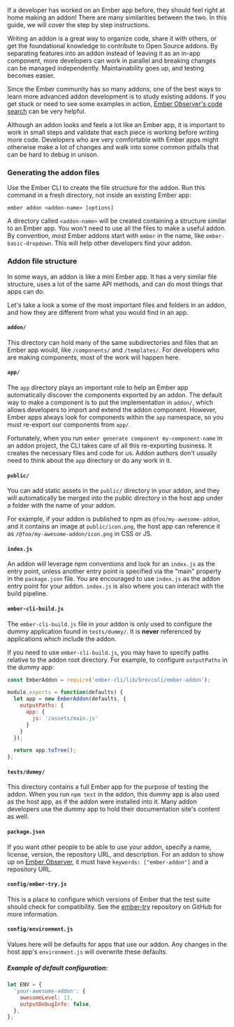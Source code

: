 If a developer has worked on an Ember app before, they should feel right at home making an addon! There are many similarities between the two. In this guide, we will cover the step by step instructions.

Writing an addon is a great way to organize code, share it with others, or get the foundational knowledge to contribute to Open Source addons. By separating features into an addon instead of leaving it as an in-app component, more developers can work in parallel and breaking changes can be managed independently. Maintainability goes up, and testing becomes easier.

Since the Ember community has so many addons, one of the best ways to learn more advanced addon development is to study existing addons. If you get stuck or need to see some examples in action, [Ember Observer's code search](https://www.emberobserver.com/code-search) can be very helpful.

Although an addon looks and feels a lot like an Ember app, it is important to work in small steps and validate that each piece is working before writing more code. Developers who are very comfortable with Ember apps might otherwise make a lot of changes and walk into some common pitfalls that can be hard to debug in unison.

### Generating the addon files

Use the Ember CLI to create the file structure for the addon. Run this command in a fresh directory, not inside an existing Ember app:

```shell
ember addon <addon-name> [options]
```

A directory called `<addon-name>` will be created containing a structure similar to an Ember app. You won't need to use all the files to make a useful addon. By convention, _most_ Ember addons start with `ember` in the name, like `ember-basic-dropdown`. This will help other developers find your addon.

### Addon file structure

In some ways, an addon is like a mini Ember app. It has a very similar file structure, uses a lot of the same API methods, and can do most things that apps can do.

Let's take a look a some of the most important files and folders in an addon, and how they are different from what you would find in an app.

#### `addon/`

This directory can hold many of the same subdirectories and files that an Ember app would, like `/components/` and `/templates/`. For developers who are making components, most of the work will happen here.

#### `app/`

The `app` directory plays an important role to help an Ember app automatically discover the components exported by an addon.
The default way to make a component is to put the implementation in `addon/`, which allows developers to import and extend the addon component. However, Ember apps always look for components within the `app` namespace, so you must re-export our components from `app/`.

Fortunately, when you run `ember generate component my-component-name` in an addon project, the CLI takes care of all this re-exporting business. It creates the necessary files and code for us. Addon authors don't usually need to think about the `app` directory or do any work in it.

#### `public/`

You can add static assets in the `public/` directory in your addon, and they will automatically be
merged into the public directory in the host app under a folder with the name of your addon.

For example, if your addon is published to npm as `@foo/my-awesome-addon`, and it contains an
image at `public/icon.png`, the host app can reference it as
`/@foo/my-awesome-addon/icon.png` in CSS or JS.

#### `index.js`

An addon will leverage npm conventions and look for an `index.js` as the entry point, unless another entry point is specified via the "main" property in the `package.json` file. You are encouraged to use `index.js` as the addon entry point for your addon. `index.js` is also where you can interact with the build pipeline.

#### `ember-cli-build.js`

The `ember-cli-build.js` file in your addon is only used to configure the dummy application found in `tests/dummy/`. It is **never** referenced by applications which include the addon.

If you need to use `ember-cli-build.js`, you may have to specify paths relative to the addon root directory. For example, to configure `outputPaths` in the dummy app:

```javascript {data-filename=ember-cli-build.js}
const EmberAddon = require('ember-cli/lib/broccoli/ember-addon');

module.exports = function(defaults) {
  let app = new EmberAddon(defaults, {
    outputPaths: {
      app: {
        js: '/assets/main.js'
      }
    }
  });

  return app.toTree();
};
```

#### `tests/dummy/`

This directory contains a full Ember app for the purpose of testing the addon. When you run `npm test` in the addon, this dummy app is also used as the host app, as if the addon were installed into it. Many addon developers use the dummy app to hold their documentation site's content as well.

#### `package.json`

If you want other people to be able to use your addon, specify a name, license, version, the repository URL, and description. For an addon to show up on [Ember Observer](https://emberobserver.com), it must have `keywords: ["ember-addon"]` and a repository URL.

#### `config/ember-try.js`

This is a place to configure which versions of Ember that the test suite should check for compatibility. See the [ember-try](https://github.com/ember-cli/ember-try) repository on GitHub for more information.

#### `config/environment.js`

Values here will be defaults for apps that use our addon. Any changes in the host app's `environment.js` will overwrite these defaults.

##### Example of default configuration:
```javascript {data-filename=config/enviroment.js}
let ENV = {
  'your-awesome-addon': {
    awesomeLevel: 11,
    outputDebugInfo: false,
  },
};
```
